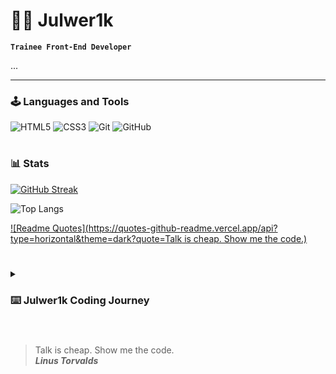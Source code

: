 # 😶‍🌫️ Julwer1k

**`Trainee Front-End Developer`**

...

   <p align="left">
     
   </p>

---

### 🕹 Languages and Tools

![HTML5](https://img.shields.io/badge/html5-%23E34F26.svg?style=for-the-badge&logo=html5&logoColor=white)
![CSS3](https://img.shields.io/badge/css3-%231572B6.svg?style=for-the-badge&logo=css3&logoColor=white)
![Git](https://img.shields.io/badge/git-%23F05033.svg?style=for-the-badge&logo=git&logoColor=white)
![GitHub](https://img.shields.io/badge/github-%23121011.svg?style=for-the-badge&logo=github&logoColor=white)
<br />

#

### 📊 Stats

[![GitHub Streak](https://streak-stats.demolab.com?user=Julwer1k&theme=black-ice&border_radius=10&locale=uk&date_format=j%20M%5B%20Y%5D&mode=weekly&exclude_days=Sun%2CMon%2CTue%2CWed%2CThu%2CFri%2CSat&card_width=500)](https://git.io/streak-stats)

![Top Langs](https://github-readme-stats.vercel.app/api/top-langs/?username=julwer1k&layout=compact)

[![Readme Quotes](https://quotes-github-readme.vercel.app/api?type=horizontal&theme=dark?quote=Talk is cheap. Show me the code.)](https://github.com/piyushsuthar/github-readme-quotes)
#

<details>
 <summary><h3>⌨️ Julwer1k Coding Journey</h3></summary>
  ...

[website]: ...
[youtube]: ...



### ✉️ Mail me: julwer1k@gmail.com  
</details> 

#

### 

> Talk is cheap. Show me the code. <br/>
> ***Linus Torvalds***

